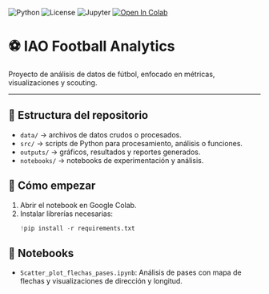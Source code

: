 
![Python](https://img.shields.io/badge/python-3.12-blue)
![License](https://img.shields.io/badge/license-MIT-green)
![Jupyter](https://img.shields.io/badge/Jupyter-Notebook-orange?logo=jupyter)
[![Open In Colab](https://colab.research.google.com/assets/colab-badge.svg)](https://colab.research.google.com/github/TU_USUARIO/IAO-Football-Analytics/blob/main/notebooks/Scatter_plot_flechas_pases.ipynb)

# ⚽ IAO Football Analytics

Proyecto de análisis de datos de fútbol, enfocado en métricas, visualizaciones y scouting.  

---

## 📂 Estructura del repositorio

- `data/` → archivos de datos crudos o procesados.  
- `src/` → scripts de Python para procesamiento, análisis o funciones.  
- `outputs/` → gráficos, resultados y reportes generados.  
- `notebooks/` → notebooks de experimentación y análisis.

## 🚀 Cómo empezar

1. Abrir el notebook en Google Colab.  
2. Instalar librerías necesarias:
   ```python
   !pip install -r requirements.txt

## 📝 Notebooks

- `Scatter_plot_flechas_pases.ipynb`: Análisis de pases con mapa de flechas y visualizaciones de dirección y longitud.

